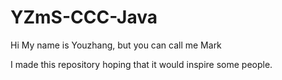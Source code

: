 # YZmS-CCC-Java

Hi My name is Youzhang, but you can call me Mark

I made this repository hoping that it would inspire some people.
